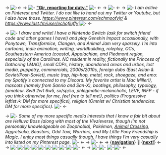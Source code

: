 -> ![-](https://files.catbox.moe/6in8hl.jpg)<-
-> ![-](https://files.catbox.moe/v9lc69.gif) [**"Gir, reporting for duty."**](https://discord.gg/NMVP5EUx2z) ![-](https://files.catbox.moe/ax9qi3.gif) <-
-> ![-](https://files.catbox.moe/mflzyn.png) <-
-> ![-](https://files.catbox.moe/huef4f.png) *I am active on Pinterest and Twitter. I do not like to hand out my Twitter or Youtube, but I also have those. https://www.pinterest.com/echmoofyjr/ & https://www.last.fm/user/echofluffy* ![-](https://files.catbox.moe/mu8kii.gif) <-

-> ![-](https://files.catbox.moe/5ran8o.gif) *I draw and write! I have a Nintendo Switch (ask for switch friend code and other games I have!) and play Genshin Impact occasionally, with Ponytown, Transformice, Clangen, and Animal Jam very sparsely. I'm into cartoons, indie animation, writing, worldbuilding, roleplay, OCs, Southeastern America (coastal, Appalachian, and Piedmont region, especially of the Carolinas. NC resident in reality, fictionally the Princess of Dathoring LMAO), small CDPs, history, abandoned areas and urbex, lost media, puppetry, commercials, 2000s/2010s, foreign dubs (East Asian & Soviet/Post-Soviet), music (rap, hip-hop, metal, rock, shoegaze, and emo: my Spotify's connected to my Discord. My favorite artist is Mac Miller!), mascots (namely from Sanrio and San-X), bootlegs, philosophy, typology, (amateur. 8w9 2w1 6w5, sx/sp/so, phlegmatic-melancholic, LEVF, INFP - if you think otherwise for me, feel free to tell me!), politics (Progressive leftist☭: DM for more specifics), religion (Omnist w/ Christian tendencies: DM for more specifics).* ![-](https://files.catbox.moe/0qwung.gif) <-

-> ![-](https://files.catbox.moe/8ejgwm.gif) *Some of my more specific media interests that I know a fair bit about are Helluva Boss (along with most of the Vivzieverse, though I'm not personally knowledgeable on Zoophobia), Pokémon, [Animal Crossing](https://rentry.co/wartjr), Aggretsuko, Beastars, Odd Taxi, Warriors, and My Little Pony Friendship is Magic. I enjoy most things casually though. I have things I'm very casually into listed on my Pinterest page.* ![-](https://files.catbox.moe/4tehk7.gif) <-
-> ![-](https://files.catbox.moe/1gh5ua.gif) <-
-> {[**navigation**](https://rentry.co/echofluffy)} 🎋 {[**next!**](https://rentry.co/blueslidepark)} <-
-> ![-](https://files.catbox.moe/f779to.png)![-](https://files.catbox.moe/lo1mjw.png)![-](https://files.catbox.moe/ckgi3d.jpg)![-](https://files.catbox.moe/ae975u.jpg)![-](https://files.catbox.moe/ffe9w4.png)![-](https://files.catbox.moe/5ejmik.gif)![-](https://files.catbox.moe/f3tkbb.png)![-](https://files.catbox.moe/d6d9u1.gif)![-](https://files.catbox.moe/6f0ftt.png)![-](https://files.catbox.moe/hfyn2m.png) <-
-> ![-](https://files.catbox.moe/uoj5k8.gif)![-](https://files.catbox.moe/bxs5p7.gifv) ![-](https://files.catbox.moe/lwtxfy.gif)![-](https://files.catbox.moe/ip8j7t.gif) <-